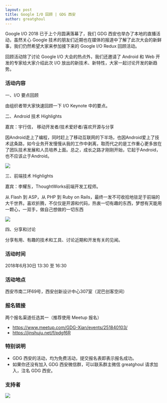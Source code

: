 ```yaml
---
layout: post
title: Google I/O 回顾 | GDG 西安
author: greatghoul
---
```



Google I/O 2018 已于上个月圆满落幕了，我们 GDG 西安也举办了本地的直播活动，虽然关心 Google 技术的朋友们近期也在媒体的报道中了解了此次大会的新鲜事，我们仍然希望大家来参加接下来的 Google I/O Redux 回顾活动。

回顾活动除了讨论 Google I/O 大会的热点外，我们还邀请了 Android 和 Web 开发的专家给大家介绍此次 I/O 放出的新技术、新特性，大家一起讨论开发的新趋势。

### 活动内容

一、I/O 要点回顾

由组织者带大家快速回顾一下 I/O Keynote 中的要点。

二、Android 技术 Highlights

嘉宾：宇行信， 移动开发者/技术爱好者/喜欢开源与分享

因Android走上了编程，同时赶上了移动互联网的下半场，也因Android爱上了技术这条路，如今业务开发慢慢从我的工作中剥离，取而代之的是工作重心更多放在了团队技术发展和人员培养上面。总之，成长之路才刚刚开始，它起于Android，也不应该止于Android。

![](https://i.loli.net/2018/06/17/5b25e2f769dc7.png)

三、前端技术 Highlights

嘉宾：李耀东，ThoughtWorks前端开发工程师。

从 Flash 到 ASP，从 PHP 到 Ruby on Rails，最终一发不可收拾地驻足于前端的大千世界。喜欢折腾，不仅仅是开源和代码，热衷一切有趣的东西，梦想有天能用一颗心，一双手，做自己想做的一切东西

![](https://i.loli.net/2018/06/17/5b25e2f7c1ad0.png)

四、分享和讨论

分享有用、有趣的技术和工具、讨论近期和开发有关的见闻。

### 活动时间

2018年6月30日 13:30 至 16:30

### 活动地点

西安市南二环69号，西安创新设计中心307室（泥巴创客空间）

### 报名链接

两个报名渠道任选其一（推荐使用 Meetup 报名）

-   <https://www.meetup.com/GDG-Xian/events/251840103/>
-   <https://jinshuju.net/f/pdgf6R>

### 特别说明

-   GDG 西安的活动，均为免费活动，提交报名表即表示报名成功。
-   如果你还没有加入 GDG 西安微信群，可以联系群主微信 greatghoul 请求加入，注名 GDG 西安。

### 支持者
![](http://ws2.sinaimg.cn/small/006tKfTcgy1fshlf4obssj318g0ewdhg.jpg)
